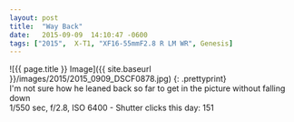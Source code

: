 ```yaml
---
layout: post
title:  "Way Back"
date:   2015-09-09  14:10:47 -0600
tags: ["2015",  X-T1, "XF16-55mmF2.8 R LM WR", Genesis]
---
```

![{{ page.title }} Image]({{ site.baseurl }}/images/2015/2015_0909_DSCF0878.jpg)
{: .prettyprint}  
I'm not sure how he leaned back so far to get in the picture without falling down  
1/550 sec, f/2.8, ISO 6400 - Shutter clicks this day: 151